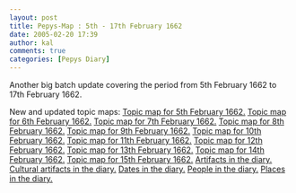 ```yaml
---
layout: post
title: Pepys-Map : 5th - 17th February 1662
date: 2005-02-20 17:39
author: kal
comments: true
categories: [Pepys Diary]
---
```

Another big batch update covering the period from 5th February 1662 to 17th February 1662.

<!--more-->
New and updated topic maps:
<a href="http://www.techquila.com/blog/archives/16620205.ltm">Topic map for 5th February 1662.</a>
<a href="http://www.techquila.com/blog/archives/16620206.ltm">Topic map for 6th February 1662.</a>
<a href="http://www.techquila.com/blog/archives/16620207.ltm">Topic map for 7th February 1662.</a>
<a href="http://www.techquila.com/blog/archives/16620208.ltm">Topic map for 8th February 1662.</a>
<a href="http://www.techquila.com/blog/archives/16620209.ltm">Topic map for 9th February 1662.</a>
<a href="http://www.techquila.com/blog/archives/16620210.ltm">Topic map for 10th February 1662.</a>
<a href="http://www.techquila.com/blog/archives/16620211.ltm">Topic map for 11th February 1662.</a>
<a href="http://www.techquila.com/blog/archives/16620212.ltm">Topic map for 12th February 1662.</a>
<a href="http://www.techquila.com/blog/archives/16620213.ltm">Topic map for 13th February 1662.</a>
<a href="http://www.techquila.com/blog/archives/16620214.ltm">Topic map for 14th February 1662.</a>
<a href="http://www.techquila.com/blog/archives/16620215.ltm">Topic map for 15th February 1662.</a>
<a href="http://www.techquila.com/blog/archives/pepys-diary-artifacts.ltm">Artifacts in the diary.</a>
<a href="http://www.techquila.com/blog/archives/pepys-diary-culture.ltm">Cultural artifacts in the diary.</a>
<a href="http://www.techquila.com/blog/archives/pepys-diary-dates.ltm">Dates  in the diary.</a>
<a href="http://www.techquila.com/blog/archives/pepys-diary-people.ltm">People in the diary.</a>
<a href="http://www.techquila.com/blog/archives/pepys-diary-places.ltm">Places in the diary.</a>

